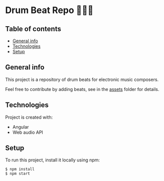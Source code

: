 # Drum Beat Repo 🥁🎼🎵

## Table of contents
* [General info](#general-info)
* [Technologies](#technologies)
* [Setup](#setup)

## General info
This project is a repository of drum beats for electronic music composers.

Feel free to contribute by adding beats, see in the [assets](src/assets) folder for details.

## Technologies
Project is created with:
* Angular
* Web audio API

## Setup
To run this project, install it locally using npm:

```
$ npm install
$ npm start
```

